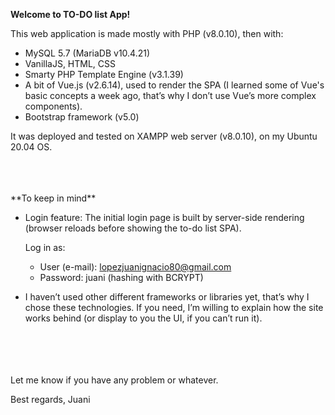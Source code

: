 **Welcome to TO-DO list App!**

This web application is made mostly with PHP (v8.0.10), then with:

- MySQL 5.7 (MariaDB v10.4.21)
- VanillaJS, HTML, CSS
- Smarty PHP Template Engine (v3.1.39) 
- A bit of Vue.js (v2.6.14), used to render the SPA (I learned some of Vue's basic concepts a week ago, that’s why I don’t use Vue’s more complex components).
- Bootstrap framework (v5.0)

It was deployed and tested on XAMPP web server (v8.0.10), on my Ubuntu 20.04 OS. 

<br>
<br>
<br>
**To keep in mind**

- Login feature: The initial login page is built by server-side rendering (browser reloads before showing the to-do list SPA). 
	
    Log in as:
	- User (e-mail): lopezjuanignacio80@gmail.com
    - Password: juani (hashing with BCRYPT)

- I haven’t used other different frameworks or libraries yet, that’s why I chose these technologies. If you need, I’m willing to explain how the site works behind (or display to you the UI, if you can’t run it).
<br>
<br>
<br>
<br>
Let me know if you have any problem or whatever.

Best regards, Juani
